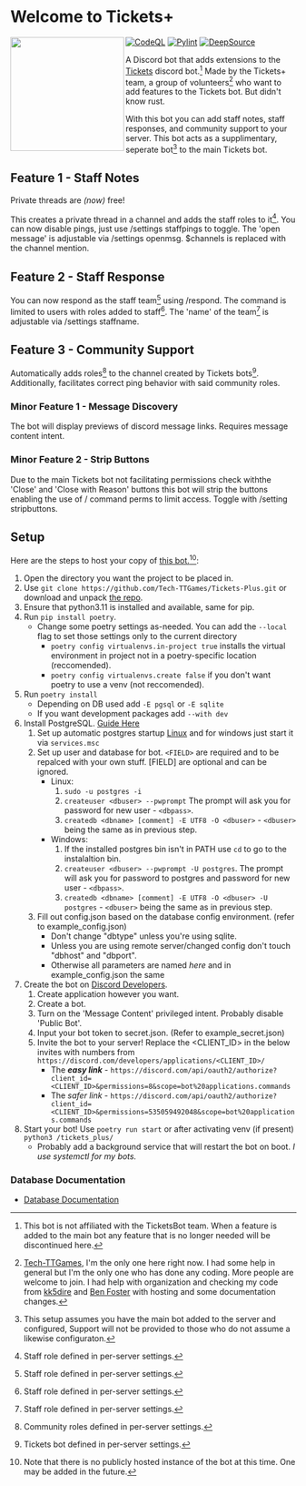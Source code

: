 # Welcome to Tickets+

<img align="left" src="https://raw.githubusercontent.com/Tech-TTGames/Tickets-Plus/main/branding/rounded.png" height="200" width="200"/>

[![CodeQL](https://github.com/Tech-TTGames/Tickets-Plus/actions/workflows/codeql.yml/badge.svg?branch=main)](https://github.com/Tech-TTGames/Tickets-Plus/actions/workflows/codeql.yml) [![Pylint](https://github.com/Tech-TTGames/Tickets-Plus/actions/workflows/pylint.yml/badge.svg?branch=main)](https://github.com/Tech-TTGames/Tickets-Plus/actions/workflows/pylint.yml) [![DeepSource](https://deepsource.io/gh/Tech-TTGames/Tickets-Plus.svg/?label=active+issues&show_trend=true&token=ourUeg696DFMDcZDoZi0ZqGn)](https://deepsource.io/gh/Tech-TTGames/Tickets-Plus/?ref=repository-badge)

A Discord bot that adds extensions to the [Tickets](https://github.com/TicketsBot) discord bot.[^1]
Made by the Tickets+ team, a group of volunteers[^0] who want to add features to the Tickets bot. But didn't know rust.

With this bot you can add staff notes, staff responses, and community support to your server.
This bot acts as a supplimentary, seperate bot[^2] to the main Tickets bot.

## Feature 1 - Staff Notes

Private threads are *(now)* free!

This creates a private thread in a channel and adds the staff roles to it[^3].
You can now disable pings, just use /settings staffpings to toggle.
The 'open message' is adjustable via /settings openmsg. $channels is replaced with the channel mention.

## Feature 2 - Staff Response

You can now respond as the staff team[^3] using /respond.
The command is limited to users with roles added to staff[^3].
The 'name' of the team[^3] is adjustable via /settings staffname.

## Feature 3 - Community Support

Automatically adds roles[^4] to the channel created by Tickets bots[^5].
Additionally, facilitates correct ping behavior with said community roles.

### Minor Feature 1 - Message Discovery

The bot will display previews of discord message links.
Requires message content intent.

### Minor Feature 2 - Strip Buttons

Due to the main Tickets bot not facilitating permissions check withthe 'Close' and 'Close with Reason' buttons this bot will strip the buttons enabling the use of / command perms to limit access.
Toggle with /setting stripbuttons.

## Setup

Here are the steps to host your copy of [this bot.](https://github.com/Tech-TTGames/Tickets-Plus)[^6]:

1. Open the directory you want the project to be placed in.
2. Use `git clone https://github.com/Tech-TTGames/Tickets-Plus.git` or download and unpack [the repo](https://github.com/Tech-TTGames/Tickets-Plus/archive/refs/heads/main.zip).
3. Ensure that python3.11 is installed and available, same for pip.
4. Run `pip install poetry`.
    - Change some poetry settings as-needed. You can add the `--local` flag to set those settings only to the current directory
        - `poetry config virtualenvs.in-project true` installs the virtual environment in project not in a poetry-specific location (reccomended).
        - `poetry config virtualenvs.create false` if you don't want poetry to use a venv (not reccomended).
5. Run `poetry install`
    - Depending on DB used add `-E pgsql` or `-E sqlite`
    - If you want development packages add `--with dev`
6. Install PostgreSQL. [Guide Here](https://www.postgresql.org/download/)
    1. Set up automatic postgres startup [Linux](https://www.postgresql.org/docs/current/server-start.html) and for windows just start it via `services.msc`
    2. Set up user and database for bot. `<FIELD>` are required and to be repalced with your own stuff. [FIELD] are optional and can be ignored.
        - Linux:
            1. `sudo -u postgres -i`
            2. `createuser <dbuser> --pwprompt` The prompt will ask you for password for new user - `<dbpass>`.
            3. `createdb <dbname> [comment] -E UTF8 -O <dbuser>` - `<dbuser>` being the same as in previous step.
        - Windows:
            1. If the installed postgres bin isn't in PATH use `cd` to go to the instalaltion bin.
            2. `createuser <dbuser> --pwprompt -U postgres`. The prompt will ask you for password to postgres and password for new user - `<dbpass>`.
            3. `createdb <dbname> [comment] -E UTF8 -O <dbuser> -U postgres` - `<dbuser>` being the same as in previous step.
    3. Fill out config.json based on the database config environment. (refer to example_config.json)
        - Don't change "dbtype" unless you're using sqlite.
        - Unless you are using remote server/changed config don't touch "dbhost" and "dbport".
        - Otherwise all parameters are named *here* and in example_config.json the same
7. Create the bot on [Discord Developers](https://discord.com/developers/applications).
    1. Create application however you want.
    2. Create a bot.
    3. Turn on the 'Message Content' privileged intent. Probably disable 'Public Bot'.
    4. Input your bot token to secret.json. (Refer to example_secret.json)
    5. Invite the bot to your server! Replace the <CLIENT_ID> in the below invites with numbers from `https://discord.com/developers/applications/<CLIENT_ID>/`
        - The ***easy link*** - `https://discord.com/api/oauth2/authorize?client_id=<CLIENT_ID>&permissions=8&scope=bot%20applications.commands`
        - The *safer link* - `https://discord.com/api/oauth2/authorize?client_id=<CLIENT_ID>&permissions=535059492048&scope=bot%20applications.commands`
8. Start your bot! Use `poetry run start` or after activating venv (if present) `python3 /tickets_plus/`
    - Probably add a background service that will restart the bot on boot. *I use systemctl for my bots.*

### Database Documentation

- [Database Documentation](https://tickets-plus.techttgames.dev/database_info.html)

[^1]: This bot is not affiliated with the TicketsBot team.  When a feature is added to the main bot any feature that is no longer needed will be discontinued here.
[^0]: [Tech-TTGames](https:\\github.com\Tech-TTGames), I'm the only one here right now. I had some help in general but I'm the only one who has done any coding. More people are welcome to join. I had help with organization and checking my code from [kk5dire](https://github.com/kk5dire) and [Ben Foster](https://github.com/benfoster04) with hosting and some documentation changes.
[^2]: This setup assumes you have the main bot added to the server and configured, Support will not be provided to those who do not assume a likewise configuraton.
[^3]: Staff role defined in per-server settings.
[^4]: Community roles defined in per-server settings.
[^5]: Tickets bot defined in per-server settings.
[^6]: Note that there is no publicly hosted instance of the bot at this time. One may be added in the future.
